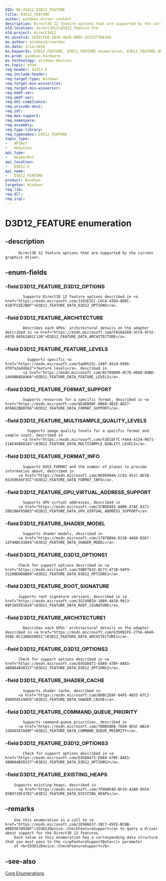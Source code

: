 ```yaml
---
UID: NE:d3d12.D3D12_FEATURE
title: D3D12_FEATURE
author: windows-driver-content
description: Direct3D 12 feature options that are supported by the current graphics driver.
old-location: direct3d12\d3d12_feature.htm
old-project: direct3d12
ms.assetid: 165ECFE0-1B18-4A26-8B9C-3CE53776A349
ms.author: windowsdriverdev
ms.date: 3/14/2018
ms.keywords: D3D12_FEATURE, D3D12_FEATURE enumeration, D3D12_FEATURE_ARCHITECTURE, D3D12_FEATURE_ARCHITECTURE1, D3D12_FEATURE_COMMAND_QUEUE_PRIORITY, D3D12_FEATURE_D3D12_OPTIONS, D3D12_FEATURE_D3D12_OPTIONS1, D3D12_FEATURE_D3D12_OPTIONS2, D3D12_FEATURE_D3D12_OPTIONS3, D3D12_FEATURE_EXISTING_HEAPS, D3D12_FEATURE_FEATURE_LEVELS, D3D12_FEATURE_FORMAT_INFO, D3D12_FEATURE_FORMAT_SUPPORT, D3D12_FEATURE_GPU_VIRTUAL_ADDRESS_SUPPORT, D3D12_FEATURE_MULTISAMPLE_QUALITY_LEVELS, D3D12_FEATURE_ROOT_SIGNATURE, D3D12_FEATURE_SHADER_CACHE, D3D12_FEATURE_SHADER_MODEL, d3d12/D3D12_FEATURE, d3d12/D3D12_FEATURE_ARCHITECTURE, d3d12/D3D12_FEATURE_ARCHITECTURE1, d3d12/D3D12_FEATURE_COMMAND_QUEUE_PRIORITY, d3d12/D3D12_FEATURE_D3D12_OPTIONS, d3d12/D3D12_FEATURE_D3D12_OPTIONS1, d3d12/D3D12_FEATURE_D3D12_OPTIONS2, d3d12/D3D12_FEATURE_D3D12_OPTIONS3, d3d12/D3D12_FEATURE_EXISTING_HEAPS, d3d12/D3D12_FEATURE_FEATURE_LEVELS, d3d12/D3D12_FEATURE_FORMAT_INFO, d3d12/D3D12_FEATURE_FORMAT_SUPPORT, d3d12/D3D12_FEATURE_GPU_VIRTUAL_ADDRESS_SUPPORT, d3d12/D3D12_FEATURE_MULTISAMPLE_QUALITY_LEVELS, d3d12/D3D12_FEATURE_ROOT_SIGNATURE, d3d12/D3D12_FEATURE_SHADER_CACHE, d3d12/D3D12_FEATURE_SHADER_MODEL, direct3d12.d3d12_feature
ms.prod: windows-hardware
ms.technology: windows-devices
ms.topic: enum
req.header: d3d12.h
req.include-header: 
req.target-type: Windows
req.target-min-winverclnt: 
req.target-min-winversvr: 
req.kmdf-ver: 
req.umdf-ver: 
req.ddi-compliance: 
req.unicode-ansi: 
req.idl: 
req.max-support: 
req.namespace: 
req.assembly: 
req.type-library: 
req.typenames: D3D12_FEATURE
topic_type:
-	APIRef
-	kbSyntax
api_type:
-	HeaderDef
api_location:
-	D3D12.h
api_name:
-	D3D12_FEATURE
product: Windows
targetos: Windows
req.lib: 
req.dll: 
req.irql: 
---
```


# D3D12_FEATURE enumeration


## -description



          Direct3D 12 feature options that are supported by the current graphics driver.
        


## -enum-fields




### -field D3D12_FEATURE_D3D12_OPTIONS


            Supports Direct3D 12 feature options described in <a href="https://msdn.microsoft.com/3193E3CC-C6CA-43D4-8D8C-41B7FCEE2BDF">D3D12_FEATURE_DATA_D3D12_OPTIONS</a>.
          


### -field D3D12_FEATURE_ARCHITECTURE


            Describes each GPUs' architectural details on the adapter described in <a href="https://msdn.microsoft.com/FA16A260-3CC9-4F32-A97B-8A561A01C138">D3D12_FEATURE_DATA_ARCHITECTURE</a>.


### -field D3D12_FEATURE_FEATURE_LEVELS


              Supports specific <a href="https://msdn.microsoft.com/5ad0525c-249f-452d-950b-df8fa2addde2">feature levels</a>, described in 
            <a href="https://msdn.microsoft.com/8C709889-0C7E-4D6D-84BD-1449BB8EA96A">D3D12_FEATURE_DATA_FEATURE_LEVELS</a>.


### -field D3D12_FEATURE_FORMAT_SUPPORT


            Supports resources for a specific format, described in <a href="https://msdn.microsoft.com/6E4EB08F-0B60-4B1E-AD27-8F0AE2BD0766">D3D12_FEATURE_DATA_FORMAT_SUPPORT</a>.


### -field D3D12_FEATURE_MULTISAMPLE_QUALITY_LEVELS


              Supports image quality levels for a specific format and sample count, described in 
            <a href="https://msdn.microsoft.com/F3ECEF7C-F4A4-4134-9671-21AE488D8183">D3D12_FEATURE_DATA_MULTISAMPLE_QUALITY_LEVELS</a>.


### -field D3D12_FEATURE_FORMAT_INFO


            Supports DXGI_FORMAT and the number of planes to provide information about, described in 
          <a href="https://msdn.microsoft.com/8695994A-CC83-451C-AD1B-65359656F3CC">D3D12_FEATURE_DATA_FORMAT_INFO</a>.


### -field D3D12_FEATURE_GPU_VIRTUAL_ADDRESS_SUPPORT


            Supports GPU virtual addresses, described in 
          <a href="https://msdn.microsoft.com/2CBED491-A8B6-47AE-8371-2081BAF85B83">D3D12_FEATURE_DATA_GPU_VIRTUAL_ADDRESS_SUPPORT</a>.


### -field D3D12_FEATURE_SHADER_MODEL


            Supports shader models, described in 
          <a href="https://msdn.microsoft.com/17978B9A-D21B-4A8A-B367-12F4ABC43A94">D3D12_FEATURE_DATA_SHADER_MODEL</a>.


### -field D3D12_FEATURE_D3D12_OPTIONS1


          Check for support options described in <a href="https://msdn.microsoft.com/39BF7632-AC73-471B-94F9-3128BD0DAB89">D3D12_FEATURE_DATA_D3D12_OPTIONS1</a>.


### -field D3D12_FEATURE_ROOT_SIGNATURE


          Supports root signature versions, described in <a href="https://msdn.microsoft.com/3CC49B10-18B9-4A10-9013-D8F265FD1A28">D3D12_FEATURE_DATA_ROOT_SIGNATURE</a>.


### -field D3D12_FEATURE_ARCHITECTURE1


            Describes each GPUs' architectural details on the adapter described in <a href="https://msdn.microsoft.com/635091FE-2756-4648-958E-0C13BDD50851">D3D12_FEATURE_DATA_ARCHITECTURE1</a>.


### -field D3D12_FEATURE_D3D12_OPTIONS2


          Check for support options described in <a href="https://msdn.microsoft.com/E45DA471-E0A9-47BF-8AE5-4B8BA4B38337">D3D12_FEATURE_DATA_D3D12_OPTIONS2</a>.


### -field D3D12_FEATURE_SHADER_CACHE


            Supports shader cache, described in 
          <a href="https://msdn.microsoft.com/B6BC2E8F-04FE-4855-87C2-89A054519AFD">D3D12_FEATURE_DATA_SHADER_CACHE</a>.


### -field D3D12_FEATURE_COMMAND_QUEUE_PRIORITY


            Supports command-queue priorities, described in 
          <a href="https://msdn.microsoft.com/70DB58DB-7EE0-4E5C-8B24-22DA9347A80F">D3D12_FEATURE_DATA_COMMAND_QUEUE_PRIORITY</a>.


### -field D3D12_FEATURE_D3D12_OPTIONS3


            Check for support options described in <a href="https://msdn.microsoft.com/E45DA471-E0A9-47BF-8AE5-4B8BA4B38337">D3D12_FEATURE_DATA_D3D12_OPTIONS2</a>.


### -field D3D12_FEATURE_EXISTING_HEAPS


	    Supports existing heaps, described in 
          <a href="https://msdn.microsoft.com/7F0D0FAD-BF29-43AD-95FA-85B9719C4782">D3D12_FEATURE_DATA_EXISTING_HEAPS</a>.
          


## -remarks




        Use this enumeration in a call to <a href="https://msdn.microsoft.com/2E986E37-30C7-45FE-BC8B-A6DD5670938F">ID3D12Device::CheckFeatureSupport</a> to query a driver about support for the Direct3D 12 features.
        Each value in this enumeration has a corresponding data structure that you must pass to the <i>pFeatureSupportData</i> parameter
        of <b>ID3D12Device::CheckFeatureSupport</b>.
      




## -see-also




<a href="https://msdn.microsoft.com/76E76C85-128E-4F0E-9711-C72C4CF6C835">Core Enumerations</a>
 

 

